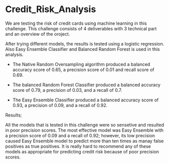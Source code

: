 # Credit_Risk_Analysis

We are testing the risk of credit cards using machine learning in this challenge. This challenge consists of 4 deliverables with 3 technical part and an overview of the oroject.

After trying different models, the results is tested using a logistic regression. Also Easy Ensemble Classifier and Balanced Random Forest is used in this analysis.



* The Native Random Oversampling algorithm produced a balanced accuracy score of 0.65, a precision score of 0.01 and recall score of 0.69.

* The balanced Random Forest Classifier produced a balanced accuracy score of 0.79, a precision of 0.03, and a recall of 0.7.

* The Easy Ensemble Classifier produced a balanced accuracy score of 0.93, a precision of 0.09, and a recall of 0.92.


Results;

All the models that is tested in this challenge were so sensetive and resulted in poor precision scores.
The most effective model was Easy Ensemble with a precision score of 0.09 and a recall of 0.92; however, its low precision caused Easy Ensemble model to predict more than ten times as manay false positives as true positives.
It is really hard to recommend any of these models as appropriate for predicting credit risk because of poor precision scores.

